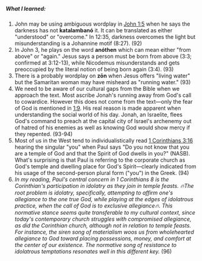 ##### What I learned:
1.  John may be using ambiguous wordplay in [John 1:5](John1#v.5) when he says the darkness has not **katalambanó** it. It can be translated as either "understood" or "overcome." In 12:35, darkness overcomes the light but misunderstanding is a  Johannine motif (8:27). (92)
2. In John 3, he plays on the word **anóthen** which can mean either "from above" or "again." Jesus says a person must be born from above (3:3; confirmed at 3:12-13), while Nicodemus misunderstands and gets preoccupied by the literal notion of being born again (3:4). (93)
3. There is a probably wordplay on **zōn** when Jesus offers "living water" but the Samaritan woman may have misheard as "running water." (93)
4. We need to be aware of our cultural gaps from the Bible when we approach the text. Most ascribe Jonah's running away from God's call to cowardice. However this does not come from the text—only the fear of God is mentioned in [1:9](Jonah1#v.9). His real reason is made apparent when understanding the social world of his day. Jonah, an Israelite, flees God's command to preach at the capital city of Israel's archenemy out of hatred of his enemies as well as knowing God would show mercy if they repented. (93-94)
5. Most of us in the West tend to individualistically read [1 Corinthians 3:16](1Cor3#v.16) hearing the singular "you" when Paul says "Do you not know that you are a temple of God and that the Spirit of God dwells in you?" (NASB). What's surprising is that Paul is referring to the corporate church as God's temple and dwelling place for God's Spirit—clearly indicated from his usage of the second-person plural form ("you") in the Greek. (94)
6. *In my reading, Paul's central concern in 1 Corinthians 8 is the Corinthian's participation in idolatry as they join in temple feasts. 🔥The root problem is idolatry, specifically, attempting to affirm one's allegiance to the one true God, while playing at the edges of idolatrous practice, when the call of God is to exclusive allegiance🔥. This normative stance seems quite transferable to my cultural context, since today's contemporary church struggles with compromised allegiance, as did the Corinthian church, although not in relation to temple feasts. For instance, the siren song of materialism woos us from wholehearted allegiance to God toward placing possessions, money, and comfort at the center of our existence. The normative song of resistance to idolatrous temptations resonates well in this different key.* (96)